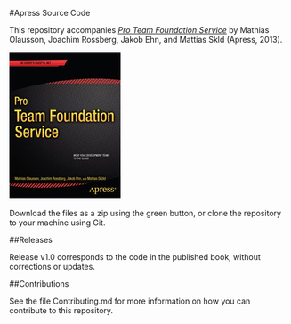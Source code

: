 #Apress Source Code

This repository accompanies [*Pro Team Foundation Service*](http://www.apress.com/9781430259954) by Mathias Olausson, Joachim Rossberg, Jakob Ehn, and Mattias Skld (Apress, 2013).

![Cover image](9781430259954.jpg)

Download the files as a zip using the green button, or clone the repository to your machine using Git.

##Releases

Release v1.0 corresponds to the code in the published book, without corrections or updates.

##Contributions

See the file Contributing.md for more information on how you can contribute to this repository.
